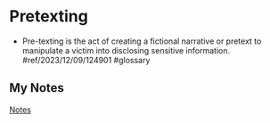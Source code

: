 # Pretexting
- Pre-texting is the act of creating a fictional narrative or pretext to manipulate a victim into disclosing sensitive information. #ref/2023/12/09/124901 #glossary 
## My Notes
[Notes](mynotes/pretexting-notes.md)
